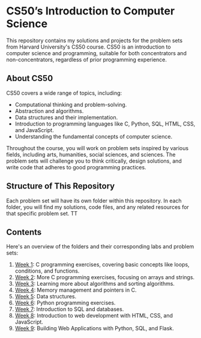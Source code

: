 # CS50’s Introduction to Computer Science

This repository contains my solutions and projects for the problem sets from Harvard University's CS50 course. CS50 is an introduction to computer science and programming, suitable for both concentrators and non-concentrators, regardless of prior programming experience.

## About CS50

CS50 covers a wide range of topics, including:

- Computational thinking and problem-solving.
- Abstraction and algorithms.
- Data structures and their implementation.
- Introduction to programming languages like C, Python, SQL, HTML, CSS, and JavaScript.
- Understanding the fundamental concepts of computer science.

Throughout the course, you will work on problem sets inspired by various fields, including arts, humanities, social sciences, and sciences. The problem sets will challenge you to think critically, design solutions, and write code that adheres to good programming practices.

## Structure of This Repository

Each problem set will have its own folder within this repository. In each folder, you will find my solutions, code files, and any related resources for that specific problem set.
TT

## Contents

Here's an overview of the folders and their corresponding labs and problem sets:

1. [Week 1](week-1/): C programming exercises, covering basic concepts like loops, conditions, and functions.
2. [Week 2](week-2/): More C programming exercises, focusing on arrays and strings.
3. [Week 3](week-3/): Learning more about algorithms and sorting algorithms.
4. [Week 4](week-4/): Memory management and pointers in C.
5. [Week 5](week-5/): Data structures.
6. [Week 6](week-6/): Python programming exercises.
7. [Week 7](week-7/): Introduction to SQL and databases.
8. [Week 8](week-8/): Introduction to web development with HTML, CSS, and JavaScript.
9. [Week 9](week-9/): Building Web Applications with Python, SQL, and Flask.
